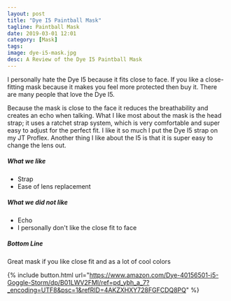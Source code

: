 ```yaml
---
layout: post
title: "Dye I5 Paintball Mask"
tagline: Paintball Mask
date: 2019-03-01 12:01
category: [Mask]
tags:
image: dye-i5-mask.jpg
desc: A Review of the Dye I5 Paintball Mask
---
```

I personally hate the Dye I5 because it fits close to face. If you like a close-fitting mask because it makes you feel more protected then buy it. There are many people that love the Dye I5.

Because the mask is close to the face it reduces the breathability and creates an echo when talking. What I like most about the mask is the head strap; it uses a ratchet strap system, which is very comfortable and super easy to adjust for the perfect fit. I like it so much I put the Dye I5 strap on my JT Proflex. Another thing I like about the I5 is that it is super easy to change the lens out.

##### What we like

* Strap
* Ease of lens replacement

##### What we did not like

* Echo
* I personally don't like the close fit to face

##### Bottom Line

Great mask if you like close fit and as a lot of cool colors


{% include button.html url="https://www.amazon.com/Dye-40156501-i5-Goggle-Storm/dp/B01LWV2FMI/ref=pd_ybh_a_7?_encoding=UTF8&psc=1&refRID=4AKZXHXY728FGFCDQ8PQ" %}
